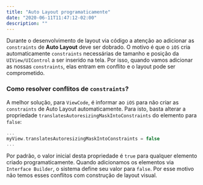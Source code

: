 ```yaml
---
title: "Auto Layout programaticamente"
date: "2020-06-11T11:47:12-02:00"
description: ""
---
```


Durante o desenvolvimento de layout via código a atenção ao adicionar as `constraints` de **Auto Layout** deve ser dobrado. O motivo é que o `iOS` cria automaticamente `constraints` necessárias de tamanho e posição da `UIView/UIControl` a ser inserido na tela. Por isso, quando vamos adicionar as nossas `constraints`, elas entram em conflito e o layout pode ser comprometido.

### Como resolver conflitos de `constraints`?

A melhor solução, para `ViewCode`, é informar ao `iOS` para não criar as `constraints` de Auto Layout automaticamente. Para isto, basta alterar a propriedade `translatesAutoresizingMaskIntoConstraints` do elemento para `false`:

```swift
...
myView.translatesAutoresizingMaskIntoConstraints = false
...
```

Por padrão, o valor inicial desta propriedade é `true` para qualquer elemento criado programaticamente. Quando adicionamos os elementos via `Interface Builder`, o sistema define seu valor para `false`. Por esse motivo não temos esses conflitos com construção de layout visual.